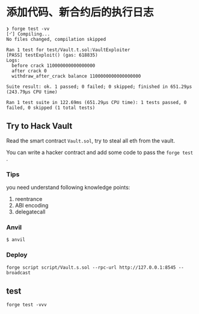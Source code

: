 # 添加代码、新合约后的执行日志
```
❯ forge test -vv
[⠊] Compiling...
No files changed, compilation skipped

Ran 1 test for test/Vault.t.sol:VaultExploiter
[PASS] testExploit() (gas: 618835)
Logs:
  before crack 110000000000000000
  after crack 0
  withdraw_after_crack balance 1100000000000000000

Suite result: ok. 1 passed; 0 failed; 0 skipped; finished in 651.29µs (243.79µs CPU time)

Ran 1 test suite in 122.69ms (651.29µs CPU time): 1 tests passed, 0 failed, 0 skipped (1 total tests)
```
## Try to Hack Vault 

Read the smart contract `Vault.sol`, try to steal all eth from the vault.

You can write a hacker contract and add some code to pass the `forge test` .

### Tips 
you need understand following knowledge points:
1. reentrance 
2. ABI encoding
3. delegatecall
 

### Anvil

```shell
$ anvil
```

### Deploy

```shell
forge script script/Vault.s.sol --rpc-url http://127.0.0.1:8545 --broadcast
```

## test

```
forge test -vvv
```